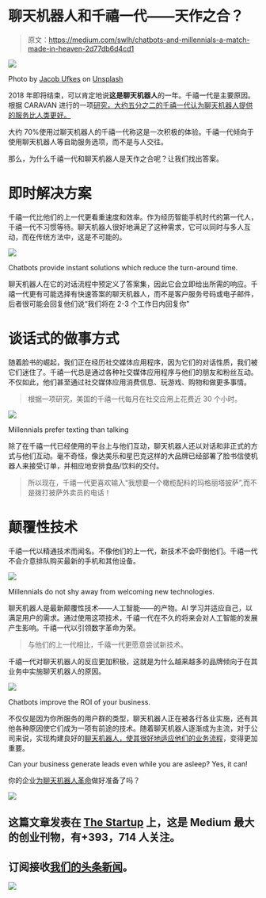 # 聊天机器人和千禧一代——天作之合？

> 原文：<https://medium.com/swlh/chatbots-and-millennials-a-match-made-in-heaven-2d77db6d4cd1>

![](img/c586d5c9c360ab1f008b6b1e6b894250.png)

Photo by [Jacob Ufkes](https://unsplash.com/photos/Q-RP-Or3tD4?utm_source=unsplash&utm_medium=referral&utm_content=creditCopyText) on [Unsplash](https://unsplash.com/search/photos/solution?utm_source=unsplash&utm_medium=referral&utm_content=creditCopyText)

2018 年即将结束，可以肯定地说**这是聊天机器人**的一年。千禧一代是主要原因。根据 CARAVAN 进行的一项[研究，大约五分之二的千禧一代认为聊天机器人提供的服务比人类更好。](https://orcinternational.com/wp-content/uploads/2016/06/ORC-Millennials-and-Chatbot-infographic.pdf)

大约 70%使用过聊天机器人的千禧一代称这是一次积极的体验。千禧一代倾向于使用聊天机器人等自助服务选项，而不是与人交往。

那么，为什么千禧一代和聊天机器人是天作之合呢？让我们找出答案。

# **即时解决方案**

千禧一代比他们的上一代更看重速度和效率。作为经历智能手机时代的第一代人，千禧一代不习惯等待。聊天机器人很好地满足了这种需求，它可以同时与多人互动，而在传统方法中，这是不可能的。

![](img/3f22c65af2d5d14c24a8805d8a548861.png)

Chatbots provide instant solutions which reduce the turn-around time.

聊天机器人在它的对话流程中预定义了答案集，因此它会立即给出所需的响应。千禧一代更有可能选择有快速答案的聊天机器人，而不是客户服务号码或电子邮件，后者很可能会回复他们说“我们将在 2-3 个工作日内回复你”

# **谈话式的做事方式**

随着脸书的崛起，我们正在经历社交媒体应用程序，因为它们的对话性质，我们被它们迷住了。千禧一代总是通过各种社交媒体应用程序与他们的朋友和粉丝互动。
不仅如此，他们甚至通过社交媒体应用消费信息、玩游戏、购物和做更多事情。

> 根据一项研究，美国的千禧一代每月在社交应用上花费近 30 个小时。

![](img/5f2ef625537002d3d36a736f8603f05d.png)

Millennials prefer texting than talking

除了在千禧一代已经使用的平台上与他们互动，聊天机器人还以对话和非正式的方式与他们互动。毫不奇怪，像达美乐和星巴克这样的大品牌已经部署了脸书信使机器人来接受订单，并相应地安排食品/饮料的交付。

> 所以现在，千禧一代更喜欢输入“我想要一个橄榄配料的玛格丽塔披萨”,而不是拨打披萨外卖员的电话！

# **颠覆性技术**

千禧一代以精通技术而闻名。不像他们的上一代，新技术不会吓倒他们。千禧一代不会介意排队购买最新的手机和其他设备。

![](img/4d0feb40af88c44f8c88ac7611422aae.png)

Millennials do not shy away from welcoming new technologies.

聊天机器人是最新颠覆性技术——人工智能——的产物。AI 学习并适应自己，以满足用户的需求。通过使用这项技术，千禧一代在不久的将来会对人工智能的发展产生影响。千禧一代以引领数字革命为荣。

> 与他们的上一代相比，千禧一代更愿意尝试新技术。

千禧一代对聊天机器人的反应更加积极，这就是为什么越来越多的品牌倾向于在其业务中实施聊天机器人的原因。

![](img/69f54f4f823dd27f145e40dab60eabd4.png)

Chatbots improve the ROI of your business.

不仅仅是因为你所服务的用户群的类型，聊天机器人正在被各行各业实施，还有其他各种原因使它们成为一项有前途的技术。随着聊天机器人逐渐成为主流，对于公司来说，实现构建良好的[聊天机器人，使其很好地适应他们的业务流程](https://wotnot.io/)，变得更加重要。

Can your business generate leads even while you are asleep? Yes, it can!

你的企业[为聊天机器人革命](http://www.wotnot.io)做好准备了吗？

[![](img/308a8d84fb9b2fab43d66c117fcc4bb4.png)](https://medium.com/swlh)

## 这篇文章发表在 [The Startup](https://medium.com/swlh) 上，这是 Medium 最大的创业刊物，有+393，714 人关注。

## 订阅接收[我们的头条新闻](http://growthsupply.com/the-startup-newsletter/)。

[![](img/b0164736ea17a63403e660de5dedf91a.png)](https://medium.com/swlh)